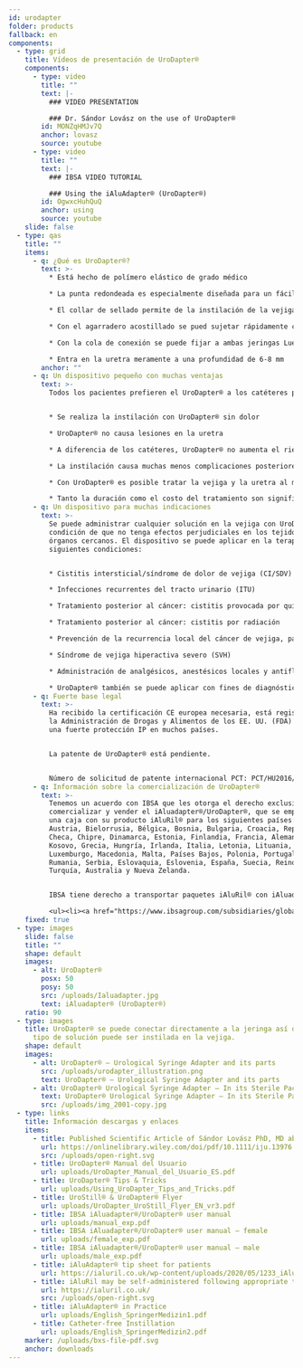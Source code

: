 ```yaml
---
id: urodapter
folder: products
fallback: en
components:
  - type: grid
    title: Vídeos de presentación de UroDapter®
    components:
      - type: video
        title: ""
        text: |-
          ### VIDEO PRESENTATION

          ### Dr. Sándor Lovász on the use of UroDapter®
        id: MONZqHMJv7Q
        anchor: lovasz
        source: youtube
      - type: video
        title: ""
        text: |-
          ### IBSA VIDEO TUTORIAL

          ### Using the iAluAdapter® (UroDapter®)
        id: OgwxcHuhQuQ
        anchor: using
        source: youtube
    slide: false
  - type: qas
    title: ""
    items:
      - q: ¿Qué es UroDapter®?
        text: >-
          * Está hecho de polímero elástico de grado médico

          * La punta redondeada es especialmente diseñada para un fácil acceso a la abertura uretral externa

          * El collar de sellado permite de la instilación de la vejiga sin infiltración

          * Con el agarradero acostillado se pued sujetar rápidamente cuando se está montando

          * Con la cola de conexión se puede fijar a ambas jeringas Luer Slip y Luer Lock

          * Entra en la uretra meramente a una profundidad de 6-8 mm
        anchor: ""
      - q: Un dispositivo pequeño con muchas ventajas
        text: >-
          Todos los pacientes prefieren el UroDapter® a los catéteres porque:


          * Se realiza la instilación con UroDapter® sin dolor

          * UroDapter® no causa lesiones en la uretra

          * A diferencia de los catéteres, UroDapter® no aumenta el riesgo de infecciones del tracto urinario

          * La instilación causa muchas menos complicaciones posteriores después del tratamiento

          * Con UroDapter® es posible tratar la vejiga y la uretra al mismo tiempo

          * Tanto la duración como el costo del tratamiento son significativamente menores.
      - q: Un dispositivo para muchas indicaciones
        text: >-
          Se puede administrar cualquier solución en la vejiga con UroDapter® a
          condición de que no tenga efectos perjudiciales en los tejidos u
          órganos cercanos. El dispositivo se puede aplicar en la terapia de las
          siguientes condiciones:


          * Cistitis intersticial/síndrome de dolor de vejiga (CI/SDV)

          * Infecciones recurrentes del tracto urinario (ITU)

          * Tratamiento posterior al cáncer: cistitis provocada por quimioterapia

          * Tratamiento posterior al cáncer: cistitis por radiación

          * Prevención de la recurrencia local del cáncer de vejiga, pacientes femeninas

          * Síndrome de vejiga hiperactiva severo (SVH)

          * Administración de analgésicos, anestésicos locales y antiflogísticos para cualquier indicación

          * UroDapter® también se puede aplicar con fines de diagnóstico, p. Ej. uretrografía retrógrada, fistulografía
      - q: Fuerte base legal
        text: >-
          Ha recibido la certificación CE europea necesaria, está registrado en
          la Administración de Drogas y Alimentos de los EE. UU. (FDA) y tiene
          una fuerte protección IP en muchos países.


          La patente de UroDapter® está pendiente.


          Número de solicitud de patente internacional PCT: PCT/HU2016/000063
      - q: Información sobre la comercialización de UroDapter®
        text: >-
          Tenemos un acuerdo con IBSA que les otorga el derecho exclusivo de
          comercializar y vender el iAluadapter®/UroDapter®, que se empaqueta en
          una caja con su producto iAluRil® para los siguientes países: Albania,
          Austria, Bielorrusia, Bélgica, Bosnia, Bulgaria, Croacia, República
          Checa, Chipre, Dinamarca, Estonia, Finlandia, Francia, Alemania,
          Kosovo, Grecia, Hungría, Irlanda, Italia, Letonia, Lituania,
          Luxemburgo, Macedonia, Malta, Países Bajos, Polonia, Portugal,
          Rumania, Serbia, Eslovaquia, Eslovenia, España, Suecia, Reino Unido,
          Turquía, Australia y Nueva Zelanda.


          IBSA tiene derecho a transportar paquetes iAluRil® con iAluadapter®/UroDapter® y/o el adaptador como un producto independiente de forma no exclusiva en los siguientes países: Ucrania, Rusia, Bahrein, Omán, Kuwait, Qatar, Arabia Saudita, Emiratos Árabes Unidos, Egipto, Argelia, Jordania, Palestina, Líbano, Irak, Libia, Marruecos, Túnez, Israel, Irán, Corea del Sur, Indonesia, China, Singapur , Taiwán, Turkmenistán, Malasia, Colombia, Argentina, Barbados, Bolivia, Brasil, Chile, Costa Rica, República Dominicana, Ecuador, El Salvador, Guatemala, Honduras, México, Nicaragua, Panamá, Paraguay, Perú, Venezuela, Nigeria, Kenia, Gabón y Ghana.

          <ul><li><a href="https://www.ibsagroup.com/subsidiaries/global-network.html" rel="noopener noreferrer" target="_blank">IBSA Global Network</a></li></ul>
    fixed: true
  - type: images
    slide: false
    title: ""
    shape: default
    images:
      - alt: UroDapter®
        posx: 50
        posy: 50
        src: /uploads/Ialuadapter.jpg
        text: iAluadapter® (UroDapter®)
    ratio: 90
  - type: images
    title: UroDapter® se puede conectar directamente a la jeringa así que cualquier
      tipo de solución puede ser instilada en la vejiga.
    shape: default
    images:
      - alt: UroDapter® – Urological Syringe Adapter and its parts
        src: /uploads/urodapter_illustration.png
        text: UroDapter® – Urological Syringe Adapter and its parts
      - alt: UroDapter® Urological Syringe Adapter – In its Sterile Packaging
        text: UroDapter® Urological Syringe Adapter – In its Sterile Packaging
        src: /uploads/img_2001-copy.jpg
  - type: links
    title: Información descargas y enlaces
    items:
      - title: Published Scientific Article of Sándor Lovász PhD, MD about UroDapter
        url: https://onlinelibrary.wiley.com/doi/pdf/10.1111/iju.13976
        src: /uploads/open-right.svg
      - title: UroDapter® Manual del Usuario
        url: uploads/UroDapter_Manual_del_Usuario_ES.pdf
      - title: UroDapter® Tips & Tricks
        url: uploads/Using_UroDapter_Tips_and_Tricks.pdf
      - title: UroStill® & UroDapter® Flyer
        url: uploads/UroDapter_UroStill_Flyer_EN_vr3.pdf
      - title: IBSA iAluadapter®/UroDapter® user manual
        url: uploads/manual_exp.pdf
      - title: IBSA iAluadapter®/UroDapter® user manual – female
        url: uploads/female_exp.pdf
      - title: IBSA iAluadapter®/UroDapter® user manual – male
        url: uploads/male_exp.pdf
      - title: iAluAdapter® tip sheet for patients
        url: https://ialuril.co.uk/wp-content/uploads/2020/05/1233_iAluradapterTipSheetPatients_St03.pdf
      - title: iAluRil may be self-administered following appropriate training
        url: https://ialuril.co.uk/
        src: /uploads/open-right.svg
      - title: iAluAdapter® in Practice
        url: uploads/English_SpringerMedizin1.pdf
      - title: Catheter-free Instillation
        url: uploads/English_SpringerMedizin2.pdf
    marker: /uploads/bxs-file-pdf.svg
    anchor: downloads
---
```

